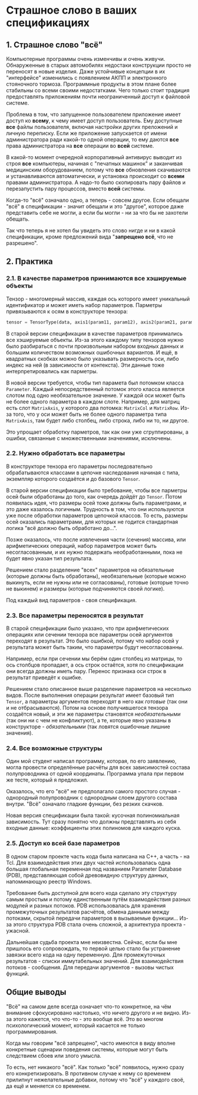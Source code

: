 # Страшное слово в ваших спецификациях

## 1. Страшное слово "всё"
Компьютерные программы очень изменчивы и очень живучи.
Обнаруженные в старых автомобилях недостаки конструкции
просто не переносят в новые изделия.
Даже устойчивые концепции в их "интерфейсе" изменились
с появлением АКПП и электронного стояночного тормоза.
Программные продукты в этом плане более стабильны
со всеми своими недостатками.
Чего только стоит традиция предоставлять приложениям
почти неограниченный доступ к файловой системе.

Проблема в том, что запущенное пользователем приложение
имеет доступ ко **всему**, к чему имеет доступ пользователь.
Ему доступные **все** файлы пользователя,
включая настройки других преложений и личную переписку.
Если же приложение запускается от имени администратора
ради какой-то одной операции,
то ему даются **все** права администратора
на **все** операции во **всей** системе.

В какой-то момент очередной корпоративный антивирус
выводит из строя **все** компьютеры,
начиная с "печатных машинок" и заканчивая медицинским оборудованием,
потому что **все** обновления скачиваются и устанавливаются автоматически,
и установка происходит со **всеми** правами администратора.
А надо-то было скопировать пару файлов и перезапустить пару процессов,
вместо **всей** системы.

Когда-то "всё" означало одно, а теперь - совсем другое.
Если обещали "всё" в спецификации - значит обещали и это "другое",
которое даже представить себе не могли,
а если бы могли - ни за что бы не захотели обещать.

Так что теперь я не хотел бы увидеть это слово
нигде и ни в какой спецификации,
кроме предложений вида
"**запрещено всё**, что не разрешено".


## 2. Практика

### 2.1. В качестве параметров принимаются все хэшируемые объекты
Тензор - многомерный массив,
каждая ось которого имеет уникальный идентификатор
и может иметь набор параметров.
Парметры привязываются к осям в конструкторе тензора:
```Python
tensor = TensorType(data, axis1(param11, param12), axis2(param21, param22))
```

В старой версии спецификации в качестве параметров
принимались все хэшируемые объекты.
Из-за этого каждому типу тензоров нужно было разбираться
с почти произвольным набором входных данных
и большим количеством возможных ошибочных вариантов.
И ещё, в квадратных скобках можно было указывать размерность оси,
либо индекс на ней (в зависимости от контекста).
Эти данные тоже интерпретировались как парметры.

В новой версии требуется, чтобы тип парамета был потомком класса `Parameter`.
Каждый непосредственный потомок этого класса
является слотом под одно необязательное значение.
У каждой оси может быть не более одного параметра в каждом слоте.
Например, для матриц есть слот `MatrixAxis`,
у которого два потомка: `MatrixCol` и `MatrixRow`.
Из-за того, что у оси может быть не более одного параметра типа `MatrixAxis`,
там будет либо столбец, либо строка, либо ни то, ни другое.

Это упрощает обработку парметров, так как они уже сгруппированы,
а ошибки, связанные с множественными значениями, исключены.


### 2.2. Нужно обработать все параметры
В конструкторе тензора его параметры последовательно обрабатываются
классами в цепочке наследования начиная с типа, экземпляр которого создаётся
и до базового `Tensor`.

В старой версии спецификации было требование, чтобы все парметры осей
были обработаны до того, как очередь дойдёт до `Tensor`.
Потом появилась идея, что размеры осей тоже должны быть параметрами,
и это даже казалось логичным.
Трудность в том, что они используются
уже после обработки параметров цепочкой классов.
То есть, размеры осей оказались параметрами,
для которых не годится стандартная логика
"всё должно быть обработано до...".

Позже оказалось, что после извлечения части (сечения) массива,
или арифметических операций,
набор параметров может быть несогласованным,
и их нужно подержать необработанными,
пока не будет явно указан тип результата.

Решением стало разделение "всех" параметров на обязательные
(которые должны быть обработаны),
необязательные (которые можно выкинуть, если не нужны или не согласованы),
готовые (которые точно не выкинем)
и размеры (которые подчиняются своей логике).

Под каждый вид параметров - своя спецификация.


### 2.3. Все параметры переносятся в результат
В старой спецификации было указано, 
что при арифметических операциях или сечении тензора
все параметры осей аргументов переходят в результат.
Это было ошибкой, потому что набор осей у результата может быть таким,
что параметры будут несогласованны.

Например, если при сечении мы берём один столбец из матрицы,
то ось столбцов пропадает, а ось строк остаётся,
хотя по спецификации они всегда должны иметь пару.
Перенос признака оси строк в результат приведёт к ошибке.

Решением стало описанное выше разделение параметров на несколько видов.
После выполнения операции результат имеет базовый тип `Tensor`,
а параметры аргументов переходят в него как *готовые*
(так они и не отбрасываются).
Потом на основе получившегося тензора создаётся новый,
и эти же параметры становятся *необязательными*
(так они ни с чем не конфликтуют),
а те, которые явно указаны в конструкторе - *обязательными*
(так ловятся ошибочные лишние значения).


### 2.4. Все возможные структуры
Один мой студент написал программу, которая, по его заявлению,
могла провести определённые расчёты для всех зависимостей
состава полупроводника от одной координаты.
Программа упала при первом же тесте, который я предложил.

Оказалось, что его "всё" не предполагало самого простого случая -
однородный полупроводник с однородным слоем другого состава внутри.
"Всё" означало гладкие функции, без резких скачков.

Новая версия спецификации была такой:
кусочная полиномиальная зависимость.
Тут сразу понятно что должны представлять из себя входные данные:
коэффициенты этих полиномов для каждого куска.


### 2.5. Доступ ко всей базе параметров
В одном старом проекте часть кода была написана на C++,
а часть - на Tcl.
Для взаимодействия этих двух частей использовалась
одна большая глобальная переменная под названием Parameter Database (PDB),
представляющая собой древовидную структуру данных,
напоминающую реестр Windows.

Требование быть доступной для всего кода сделало эту структуру
самым простым и потому единственным путём взаимодействия разных модулей
и разных потоков.
PDB использовалась для
хранения промежуточных результатов расчётов,
обмена данными между потоками,
скрытой передачи параметров в вызываемые функции...
Из-за этого структура PDB стала очень сложной,
а архитектура проекта - ужасной.

Дальнейшая судьба проекта мне неизвестна.
Сейчас, если бы мне пришлось его сопровождать,
то первой целью стало бы устранение завязки всего кода на одну переменную.
Для промежуточных результатов - списки иммутабельных значений.
Для взаимодействия потоков - сообщения.
Для передачи аргументов - вызовы чистых функций.


## Общие выводы
"Всё" на самом деле всегда означает что-то конкретное,
на чём внимание сфокусировано настолько,
что ничего другого и не видно.
Из-за этого кажется, что что-то - это вообще всё.
Это во многом психологический момент,
который касается не только программирования.

Когда мы говорим "всё запрещено",
часто имеются в виду вполне конкретные сценарии поведения системы,
которые могут быть следствием сбоев или злого умысла.

То есть, нет никакого "всё".
Как только "всё" появилось, нужно сразу его конкретизировать.
В противном случае к нему со временем прилипнут нежелательные добавки,
потому что "всё" у каждого своё, да ещё и меняется со временем.
